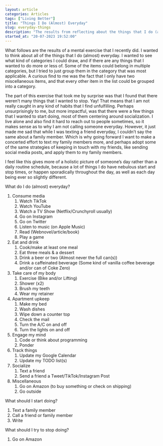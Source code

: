 ```yaml
---
layout: article
categories: Articles
tags: ["Living Better"]
title: "Things I Do (Almost) Everyday"
slug: everyday-things
description: "The results from reflecting about the things that I do (almost) everyday."
started_at: "20-07-2023 19:52:00"
---
```


What follows are the results of a mental exercise that I recently did. I wanted to think about all of the things that I do (almost) everyday. I wanted to see what kind of categories I could draw, and if there are any things that I wanted to do more or less of. Some of the items could belong in multiple categories, but I tried to just group them in the category that was most applicable. A curious find to me was the fact that I only have two miscellaneous items, and that every other item in the list could be grouped into a category.

The part of this exercise that took me by surprise was that I found that there weren’t many things that I wanted to stop. Yay! That means that I am not really caught in any kind of habits that I find unfulfilling. Perhaps unsurprisingly to me, but more impactful, was that there were a few things that I wanted to start doing, most of them centering around socialization. I live alone and also find it hard to reach out to people sometimes, so it makes sense as to why I am not calling someone everyday. However, it just made me sad that while I was texting a friend everyday, I couldn’t say the same about a family member. Which is why going forward I want to make a concerted effort to text my family members more, and perhaps adopt some of the same strategies of keeping in touch with my friends, like sending social media posts, and apply them to my family members.

I feel like this gives more of a holistic picture of someone’s day rather than a daily routine schedule, because a lot of things I do have nebulous start and stop times, or happen sporadically throughout the day, as well as each day being ever so slightly different.

What do I do (almost) everyday?
1. Consume media
    1. Watch TikTok
    2. Watch YouTube
    3. Watch a TV Show (Netflix/Crunchyroll usually)
    4. Go on Instagram
    5. Go on Twitter
    6. Listen to music (on Apple Music)
    7. Read (Webnovel/article/book)
    8. Play a game
2. Eat and drink
    1. Cook/make at least one meal
    2. Eat three meals & a dessert
    3. Drink a beer or two (Almost never the full can(s))
    4. Drink a caffeinated beverage (Some kind of vanilla coffee beverage and/or can of Coke Zero)
3. Take care of my body
    1. Exercise (Bike and/or Lifting)
    2. Shower (x2)
    3. Brush my teeth
    4. Wear my retainer
4. Apartment upkeep
    1. Make my bed
    2. Wash dishes
    3. Wipe down a counter top
    4. Check the mail
    5. Turn the A/C on and off
    6. Turn the lights on and off
5. Engage my mind
    1. Code or think about programming
    2. Ponder
6. Track things
    1. Update my Google Calendar
    2. Update my TODO list(s)
7. Socialize
    1. Text a friend
    2. Send a friend a Tweet/TikTok/Instagram Post
8. Miscellaneous
    1. Go on Amazon (to buy something or check on shipping)
    2. Go outside

What should I start doing?
1. Text a family member
2. Call a friend or family member
3. Write

What should I try to stop doing?
1. Go on Amazon